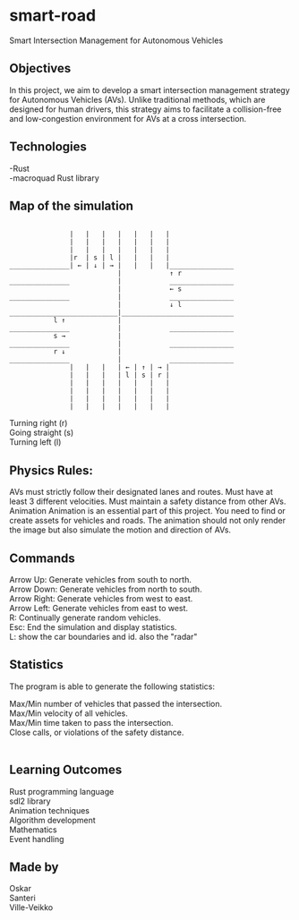# smart-road

Smart Intersection Management for Autonomous Vehicles

## Objectives

In this project, we aim to develop a smart intersection management strategy for Autonomous Vehicles (AVs).
Unlike traditional methods, which are designed for human drivers, this strategy aims to facilitate a collision-free and low-congestion environment for AVs at a cross intersection.

## Technologies

-Rust<br>
-macroquad Rust library

## Map of the simulation

```plaintext

               |   |   |   |   |   |   |
               |   |   |   |   |   |   |
               |   |   |   |   |   |   |
               |r  | s | l |   |   |   |
_______________| ← | ↓ | → |   |   |   |________________
                           |            ↑ r
_______________            |            ________________
                           |            ← s
_______________            |            ________________
                           |            ↓ l
___________________________|____________________________
           l ↑             |
_______________            |            ________________
           s →             |
_______________            |            ________________
           r ↓             |
_______________            |            ________________
               |   |   |   | ← | ↑ | → |
               |   |   |   | l | s | r |
               |   |   |   |   |   |   |
               |   |   |   |   |   |   |
               |   |   |   |   |   |   |
               |   |   |   |   |   |   |

```

Turning right (r)<br>
Going straight (s)<br>
Turning left (l)<br>

## Physics Rules:

AVs must strictly follow their designated lanes and routes.
Must have at least 3 different velocities.
Must maintain a safety distance from other AVs.
Animation
Animation is an essential part of this project. You need to find or create assets for vehicles and roads. The animation should not only render the image but also simulate the motion and direction of AVs.

## Commands

Arrow Up: Generate vehicles from south to north.<br>
Arrow Down: Generate vehicles from north to south.<br>
Arrow Right: Generate vehicles from west to east.<br>
Arrow Left: Generate vehicles from east to west.<br>
R: Continually generate random vehicles.<br>
Esc: End the simulation and display statistics.<br>
L: show the car boundaries and id. also the "radar"<br>

## Statistics

The program is able to generate the following statistics:

Max/Min number of vehicles that passed the intersection.<br>
Max/Min velocity of all vehicles.<br>
Max/Min time taken to pass the intersection.<br>
Close calls, or violations of the safety distance.<br><br>


## Learning Outcomes

Rust programming language<br>
sdl2 library<br>
Animation techniques<br>
Algorithm development<br>
Mathematics<br>
Event handling<br>

## Made by

Oskar<br>
Santeri<br>
Ville-Veikko<br>


